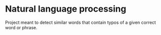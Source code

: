 # Natural language processing
 Project meant to detect similar words that contain typos of a given correct word or phrase.
